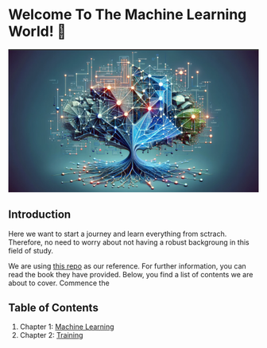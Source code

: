 # Welcome To The Machine Learning World! 👋
![alt text](./assets/ml_image.png)

## Introduction
Here we want to start a journey and learn everything from sctrach. Therefore, no need to worry about not having a robust backgroung in this field of study.

We are using [this repo](https://github.com/rasbt/machine-learning-book) as our reference. For further information, you can read the book they have provided. Below, you find a list of contents we are about to cover. Commence the 

## Table of Contents
1. Chapter 1: [Machine Learning](./Chapters/1-Machine-Learning/ch1.ipynb)
2. Chapter 2: [Training](./Chapters/2-Training/ch2.ipynb)
